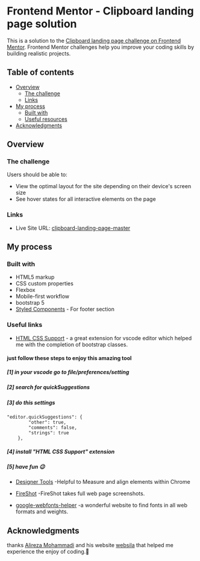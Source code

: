 # Frontend Mentor - Clipboard landing page solution

This is a solution to the [Clipboard landing page challenge on Frontend Mentor](https://www.frontendmentor.io/challenges/clipboard-landing-page-5cc9bccd6c4c91111378ecb9). Frontend Mentor challenges help you improve your coding skills by building realistic projects. 

## Table of contents

- [Overview](#overview)
  - [The challenge](#the-challenge)  
  - [Links](#links)
- [My process](#my-process)
  - [Built with](#built-with)  
  - [Useful resources](#useful-resources)
- [Acknowledgments](#acknowledgments)

## Overview

### The challenge

Users should be able to:

- View the optimal layout for the site depending on their device's screen size
- See hover states for all interactive elements on the page

### Links

- Live Site URL: [clipboard-landing-page-master](https://somaye-beiranvand.github.io/clipboard-landing-page-master/)

## My process

### Built with

- HTML5 markup
- CSS custom properties
- Flexbox
- Mobile-first workflow
- bootstrap 5
- [Styled Components](https://mdbootstrap.com/docs/standard/navigation/footer/) - For footer section


### Useful links

- [HTML CSS Support](https://marketplace.visualstudio.com/items?itemName=ecmel.vscode-html-css) - a great extension for vscode editor which helped me with the completion of bootstrap classes.

#### just follow these steps to enjoy this amazing tool
##### [1] in your vscode go to file/preferences/setting
##### [2] search for quickSuggestions
##### [3] do this settings
```
"editor.quickSuggestions": {
        "other": true,
        "comments": false,
        "strings": true
    },
```
##### [4] install "HTML CSS Support" extension
##### [5] have fun :wink:

- [Designer Tools](https://chrome.google.com/webstore/detail/designer-tools/jiiidpmjdakhbgkbdchmhmnfbdebfnhp) -Helpful to Measure and align elements within Chrome

- [FireShot](https://chrome.google.com/webstore/detail/take-webpage-screenshots/mcbpblocgmgfnpjjppndjkmgjaogfceg) -FireShot takes full web page screenshots.

- [google-webfonts-helper](https://google-webfonts-helper.herokuapp.com/fonts) -a wonderful website to find fonts in all web formats and weights.

## Acknowledgments

thanks [	Alireza Mohammadi](https://github.com/websila) and his website [websila](https://websila.ir/courses/front-end/) that helped me experience the enjoy of coding.:hibiscus: 


